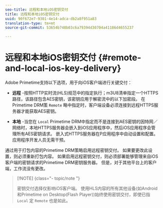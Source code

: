 ```yaml
---
seo-title: 远程和本地iOS密钥交付
title: 远程和本地iOS密钥交付
uuid: 90f672e7-9301-4e14-adca-db2a8f951a83
translation-type: tm+mt
source-git-commit: 53654b740b03c6a79394d30704a41186d4655237

---
```



# 远程和本地iOS密钥交付 {#remote-and-local-ios-key-delivery}

Adobe Primetime支持以下选项，用于向iOS客户端进行关键交付：

* **远程** -按照HTTP实时流(HLS)规范中的指定执行；m3U8清单指定一个HTTPS路径，该路径包含AES密钥，该密钥应用于解密流中的以下加密段。 在Primetime DRM策 `Remote` 略中指定时，客户端设备必须连接到远程HTTPS服务器才能获取AES密钥。

* **本地** -当您在 `Local` Primetime DRM中指定而不是连接到AES密钥的因特网／网络时，本地HTTPS服务器会嵌入到iOS应用程序中，然后iOS应用程序会管理所有AES密钥请求。 嵌入式HTTPS服务器在P应用程序中自动设置和配置。 应用程序开发人员无需干预。

通过用于打包内容的Primetime DRM策略启用远程密钥交付。 如果要更改此设置，则必须重新打包内容。 如果启用远程密钥交付，则必须部署能够管理来自iOS客户端的密钥请求的Primetime DRM密钥服务器。 但是，对于其他平台上的客户端，工作流没有更改。

>[!NOTE] {class=&quot;- topic/note &quot;}
>
>密钥交付选择仅影响iOS客户端。 使用HLS内容的所有其他设备(如Android和Primetime on Desktop(Flash Player))始终使用密钥交付，即使已指 `Local` 定 `Remote` 也是如此。

